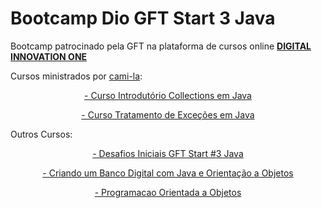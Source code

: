 <h1>
Bootcamp Dio GFT Start 3 Java
</h1>

<p>
Bootcamp patrocinado pela GFT na  plataforma de cursos online <strong> <a href="https://web.digitalinnovation.one/home"> DIGITAL INNOVATION ONE  </a></strong>

</p>

Cursos ministrados por [cami-la](https://www.linkedin.com/in/cami-la/ "cami-la"):

<p align="center">
<a href="https://github.com/pogermano/gft-start-3-java/tree/main/Curso%20Introdutorio%20Collections%20Java"> - Curso Introdutório Collections em Java </a>
</p>

<p align="center">
<a href="https://github.com/pogermano/gft-start-3-java/tree/main/Curso%20Tratamento%20de%20Excessoes%20em%20Java">- Curso Tratamento de Exceções em Java </a>
</p>

Outros Cursos:

<p align="center">
<a href="https://github.com/pogermano/gft-start-3-java/tree/main/Desafios%20Iniciais%20%20GFT%20Start%20%233%20Java">- Desafios Iniciais GFT Start #3 Java </a>
</p>

<p align="center">
<a href="https://github.com/pogermano/gft-start-3-java/tree/main/Criando%20um%20Banco%20Digital%20com%20Java%20e%20Orienta%C3%A7%C3%A3o%20a%20Objetos">- Criando um Banco Digital com Java e Orientação a Objetos </a>
</p>
<p align="center">
<a href="https://github.com/pogermano/gft-start-3-java/tree/main/Programacao%20Orientada%20a%20Objetos">- Programacao Orientada a Objetos </a>
</p>
